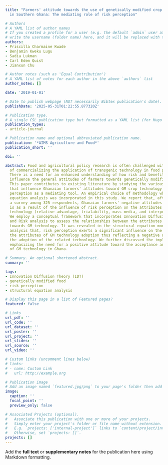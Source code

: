 ```yaml
---
title: "Farmers' attitude towards the use of genetically modified crop technology
  in Southern Ghana: The mediating role of risk perception"

# Authors
# A YAML list of author names
# If you created a profile for a user (e.g. the default `admin` user at `content/authors/admin/`), 
# write the username (folder name) here, and it will be replaced with their full name and linked to their profile.
authors:
- Priscilla Charmaine Kwade
- Benjamin Kweku Lugu
- Sadia Lukman
- Carl Edem Quist
- Jianxun Chu

# Author notes (such as 'Equal Contribution')
# A YAML list of notes for each author in the above `authors` list
author_notes: []

date: '2019-01-01'

# Date to publish webpage (NOT necessarily Bibtex publication's date).
publishDate: '2025-05-31T01:22:55.877320Z'

# Publication type.
# A single CSL publication type but formatted as a YAML list (for Hugo requirements).
publication_types:
- article-journal

# Publication name and optional abbreviated publication name.
publication: '*AIMS Agriculture and Food*'
publication_short: ''

doi: ''

abstract: Food and agricultural policy research is often challenged with the issue
  of commercializing the application of transgenic technology in food production.
  There is a need for an enhanced understanding of how risk and benefit information
  influence the general attitudes of farmers towards genetically modified (GM) technology.
  This paper contributes to existing literature by studying the various adoption factors
  that influence Ghanaian farmers' attitudes toward GM crop technology by using risk
  perception as a mediating tool. An empirical choice of methodology which is structural
  equation analysis was incorporated in this study. We report that, after conducting
  a survey among 325 respondents, Ghanaian farmers' negative attitudes toward GM technology
  is as a result of the influence of risk perception on the attributes of the innovative
  technology (relative advantage, trialability, mass media, and interpersonal relations).
  We employ a conceptual framework that incorporates Innovation Diffusion Theory (IDT)
  and Risk analysis to assess the relationships between the attributes and attitudes
  towards GM technology. It was revealed in the structural equation modeling (SEM)
  analysis that, risk perception exerts a significant influence on the effects of
  the attributes of GM technology adoption thus reflecting a negative attitude towards
  the adoption of the related technology. We further discussed the implications for
  emphasizing the need for a positive attitude toward the acceptance and adoption
  of GM technology in Ghana.

# Summary. An optional shortened abstract.
summary: ''

tags:
- Innovation Diffusion Theory (IDT)
- genetically modified food
- risk perception
- structural equation analysis

# Display this page in a list of Featured pages?
featured: false

# Links
url_pdf: ''
url_code: ''
url_dataset: ''
url_poster: ''
url_project: ''
url_slides: ''
url_source: ''
url_video: ''

# Custom links (uncomment lines below)
# links:
# - name: Custom Link
#   url: http://example.org

# Publication image
# Add an image named `featured.jpg/png` to your page's folder then add a caption below.
image:
  caption: ''
  focal_point: ''
  preview_only: false

# Associated Projects (optional).
#   Associate this publication with one or more of your projects.
#   Simply enter your project's folder or file name without extension.
#   E.g. `projects: ['internal-project']` links to `content/project/internal-project/index.md`.
#   Otherwise, set `projects: []`.
projects: []
---
```


Add the **full text** or **supplementary notes** for the publication here using Markdown formatting.
